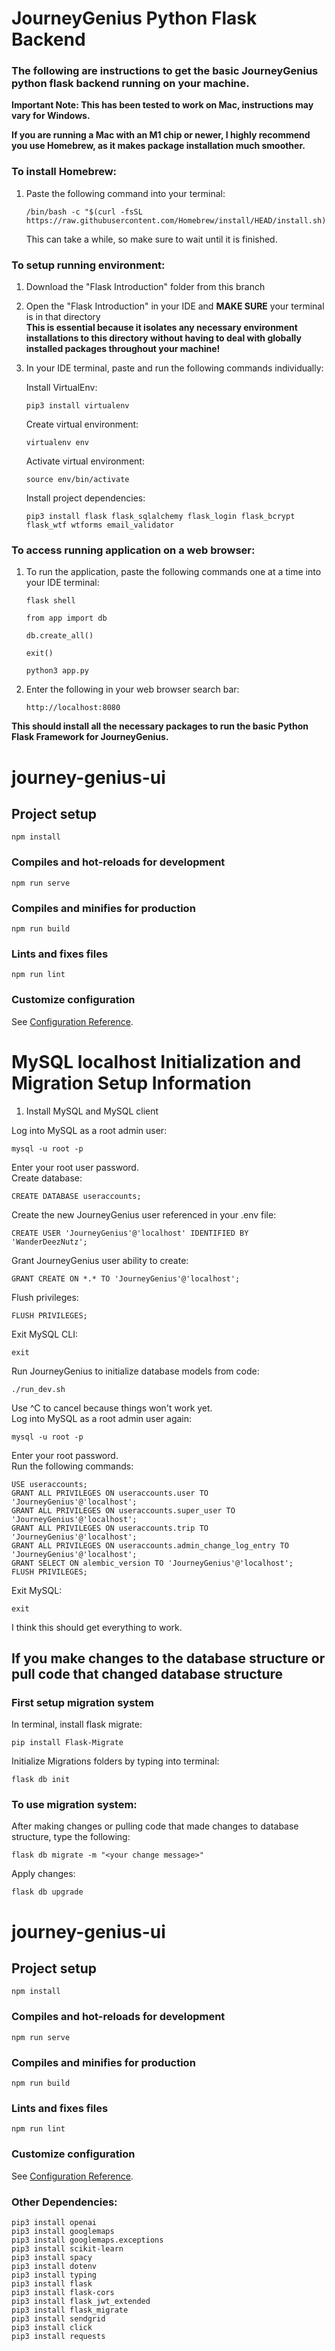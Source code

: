 # JourneyGenius Python Flask Backend

### The following are instructions to get the basic JourneyGenius python flask backend running on your machine. 

**Important Note: This has been tested to work on Mac, instructions may vary for Windows.**  

**If you are running a Mac with an M1 chip or newer, I highly recommend you use Homebrew, as it makes package installation much smoother.**

### To install Homebrew:  
1. Paste the following command into your terminal:  
   ```
   /bin/bash -c "$(curl -fsSL https://raw.githubusercontent.com/Homebrew/install/HEAD/install.sh)"
   ```  
   This can take a while, so make sure to wait until it is finished. 

### To setup running environment:


1. Download the "Flask Introduction" folder from this branch
2. Open the "Flask Introduction" in your IDE and **MAKE SURE** your terminal is in that directory  
  **This is essential because it isolates any necessary environment installations to this directory without having to deal with globally installed packages throughout your machine!**
3. In your IDE terminal, paste and run the following commands individually:  

     
   Install VirtualEnv:  
   ```
   pip3 install virtualenv
   ```
   Create virtual environment:  
   ```
   virtualenv env
   ```
   Activate virtual environment:  
   ```
   source env/bin/activate
   ```
   Install project dependencies:
   ```
   pip3 install flask flask_sqlalchemy flask_login flask_bcrypt flask_wtf wtforms email_validator
   ```

### To access running application on a web browser:
1. To run the application, paste the following commands one at a time into your IDE terminal:  
   ```
   flask shell
   ```
   ```
   from app import db
   ```
   ```
   db.create_all()
   ```
   ```
   exit()
   ```
   ```
   python3 app.py
   ```  
2. Enter the following in your web browser search bar:
   ```
   http://localhost:8080
   ```  
   
**This should install all the necessary packages to run the basic Python Flask Framework for JourneyGenius.**


# journey-genius-ui

## Project setup
```
npm install
```

### Compiles and hot-reloads for development
```
npm run serve
```

### Compiles and minifies for production
```
npm run build
```

### Lints and fixes files
```
npm run lint
```

### Customize configuration
See [Configuration Reference](https://cli.vuejs.org/config/).


# MySQL localhost Initialization and Migration Setup Information

1. Install MySQL and MySQL client

Log into MySQL as a root admin user: 
```
mysql -u root -p
```
Enter your root user password.   
Create database:
```
CREATE DATABASE useraccounts;
```
Create the new JourneyGenius user referenced in your .env file:
```
CREATE USER 'JourneyGenius'@'localhost' IDENTIFIED BY 'WanderDeezNutz';
```
Grant JourneyGenius user ability to create:
```
GRANT CREATE ON *.* TO 'JourneyGenius'@'localhost';
```
Flush privileges:
```
FLUSH PRIVILEGES;
```
Exit MySQL CLI:
```
exit
```
Run JourneyGenius to initialize database models from code:
```
./run_dev.sh
```
Use ^C to cancel because things won't work yet.   
Log into MySQL as a root admin user again: 
```
mysql -u root -p
```
Enter your root password.   
Run the following commands:
```
USE useraccounts;
GRANT ALL PRIVILEGES ON useraccounts.user TO 'JourneyGenius'@'localhost';
GRANT ALL PRIVILEGES ON useraccounts.super_user TO 'JourneyGenius'@'localhost';
GRANT ALL PRIVILEGES ON useraccounts.trip TO 'JourneyGenius'@'localhost';
GRANT ALL PRIVILEGES ON useraccounts.admin_change_log_entry TO 'JourneyGenius'@'localhost';
GRANT SELECT ON alembic_version TO 'JourneyGenius'@'localhost';
FLUSH PRIVILEGES;
```
Exit MySQL:
```
exit
```
I think this should get everything to work.   
## If you make changes to the database structure or pull code that changed database structure
### First setup migration system
In  terminal, install flask migrate:
```
pip install Flask-Migrate
```
Initialize Migrations folders by typing into terminal:
```
flask db init
```
### To use migration system:
After making changes or pulling code that made changes to database structure, type the following:
```
flask db migrate -m "<your change message>"
```
Apply changes:
```
flask db upgrade
```



# journey-genius-ui

## Project setup
```
npm install
```

### Compiles and hot-reloads for development
```
npm run serve
```

### Compiles and minifies for production
```
npm run build
```

### Lints and fixes files
```
npm run lint
```

### Customize configuration
See [Configuration Reference](https://cli.vuejs.org/config/).




### Other Dependencies:
```
pip3 install openai
pip3 install googlemaps
pip3 install googlemaps.exceptions
pip3 install scikit-learn
pip3 install spacy
pip3 install dotenv
pip3 install typing
pip3 install flask
pip3 install flask-cors
pip3 install flask_jwt_extended
pip3 install flask_migrate
pip3 install sendgrid
pip3 install click
pip3 install requests 

```